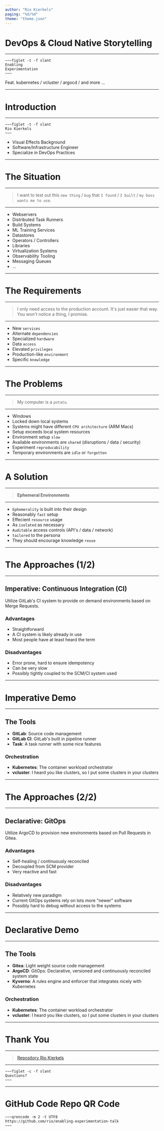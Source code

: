 ```yaml
---
author: "Rio Kierkels"
paging: "%d/%d"
theme: "theme.json"
---
```

# DevOps & Cloud Native Storytelling
----

```
~~~figlet -t -f slant
Enabling
Experimentation
~~~
```
Feat. kubernetes / vcluster / argocd / and more ...

---

# Introduction
----

```
~~~figlet -t -f slant
Rio Kierkels
~~~
```
- Visual Effects Background
- Software/Infrastructure Engineer
- Specialize in DevOps Practices

---

# The Situation

----
> I want to test out this `new thing` / `bug`
> that `I found` / `I built` / `my boss wants me to use`.
----

- Webservers
- Distributed Task Runners
- Build Systems
- ML Training Services
- Datastores
- Operators / Controllers
- Libraries
- Virtualization Systems
- Observability Tooling
- Messaging Queues
- ...

---

# The Requirements

----
> I only need access to the production account.
> It's just easier that way. You won't notice a thing, I promise.
----

- New `services`
- Alternate `dependencies`
- Specialized `hardware`
- Data `access`
- Elevated `privileges`
- Production-like `environment`
- Specific `knowledge`

---

# The Problems

----
> My computer is a `potato`.
----

- Windows
- Locked down local systems
- Systems might have different `CPU architecture` (ARM Macs)
- Setup exceeds local system resources
- Environment setup `slow`
- Available environments are `shared` (disruptions / data / security)
- Experiment `reproducability`
- Temporary environments are `idle` or `forgotten`

---

# A Solution

----

> **Ephemeral Environments**

----

- `Ephemerality` is built into their design
- Reasonably `fast` setup
- Effecient `resource` usage
- As `isolated` as necessary
- `Auditable` access controls (API's / data / network)
- `tailored` to the persona
- They should encourage knowledge `reuse`

---

# The Approaches (1/2)

----
## Imperative: Continuous Integration (CI)

Utilize GitLab's CI system to provide on demand environments based on Merge Requests.

### Advantages

- Straightforward
- A CI system is likely already in use
- Most people have at least heard the term

### Disadvantages

- Error prone, hard to ensure idempotency
- Can be very slow
- Possibly tightly coupled to the SCM/CI system used

---

# Imperative Demo

----

## The Tools

- **GitLab**:         Source code management
- **GitLab CI**:      GitLab's built in pipeline runner
- **Task**:           A task runner with some nice features

### Orchestration

- **Kubernetes**:     The container workload orchestrator
- **vcluster**:       I heard you like clusters, so I put some clusters in your clusters

---

# The Approaches (2/2)

----

## Declarative: GitOps

Utilize ArgoCD to provision new environments based on Pull Requests in Gitea.

### Advantages

- Self-healing / continuously reconciled
- Decoupled from SCM provider
- Very reactive and fast

### Disadvantages

- Relatively new paradigm
- Current GitOps systems rely on lots more "newer" software
- Possibly hard to debug without access to the systems

---

# Declarative Demo

----

## The Tools

- **Gitea**:          Light weight source code management
- **ArgoCD**:         GitOps: Declarative, versioned and continuously reconciled system state
- **Kyverno**:        A rules engine and enforcer that integrates nicely with Kubernetes

### Orchestration

- **Kubernetes**:     The container workload orchestrator
- **vcluster**:       I heard you like clusters, so I put some clusters in your clusters

---

# Thank You

----
> [Repository      ](https://github.com/rio/enabling-experimentation-talk)
> [Rio Kierkels    ](r.kierkels@fullstaq.com)
----

```
~~~figlet -c -f slant
Questions?
~~~
```

---

# GitHub Code Repo QR Code

```
~~~qrencode -m 2 -t UTF8
https://github.com/rio/enabling-experimentation-talk
~~~
```
